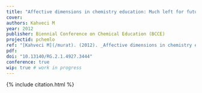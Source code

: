 ```yaml
---
title: "Affective dimensions in chemistry education: Much left for future research"
cover:
authors: Kahveci M
year: 2012
publisher: Biennial Conference on Chemical Education (BCCE)
projectid: pchemlo
ref: "[Kahveci M](/murat). (2012). _Affective dimensions in chemistry education: Much left for future research_. Paper presented at the Biennial Conference on Chemical Education (BCCE). Pennsylvania State University, University Park, PA, USA. July 29 - August 2, 2012."
pdf:
doi: "10.13140/RG.2.1.4927.3444"
conference: true 
wip: true # work in progress 
---
```


{% include citation.html %}